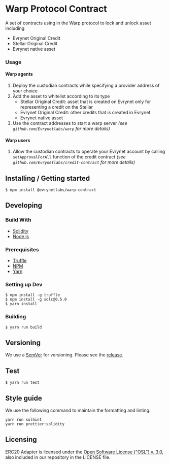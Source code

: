 # Warp Protocol Contract
A set of contracts using in the Warp protocol to lock and unlock asset including
- Evrynet Original Credit
- Stellar Original Credit
- Evrynet native asset

### Usage
#### Warp agents
1. Deploy the custodian contracts while specifying a provider address of your choice
2. Add the asset to whitelist according to its type
    - Stellar Original Credit: asset that is created on Evrynet only for representing a credit on the Stellar
    - Evrynet Original Credit: other credits that is created in Evrynet
    - Evrynet native asset
3. Use the contract addresses to start a warp server *(see `github.com/Evrynetlabs/warp` for more details)*   

#### Warp users
1. Allow the custodian contracts to operate your Evrynet account by calling ```setApprovalForAll``` function of the credit contract *(see `github.com/Evrynetlabs/credit-contract` for more details)*

## Installing / Getting started
```console
$ npm install @evrynetlabs/warp-contract
```
## Developing
### Build With
- [Solidity](https://solidity.readthedocs.io/en/v0.5.0/index.html#)
- [Node js](https://nodejs.org/en/docs/)
### Prerequisites
- [Truffle](https://www.trufflesuite.com/docs/truffle/getting-started/installation)
- [NPM](https://www.npmjs.com/)
- [Yarn](https://yarnpkg.com/)
### Setting up Dev
```
$ npm install -g truffle 
$ npm install -g solc@0.5.0 
$ yarn install
```
### Building
```
$ yarn run build
```

## Versioning
We use a [SemVer](https://semver.org/) for versioning. Please see the [release](https://github.com/Evrynetlabs/credit-contract/releases).

## Test
```console
$ yarn run test
```

## Style guide
We use the following command to maintain the formatting and linting.
```
yarn run solhint
yarn run prettier:solidity
```

## Licensing
ERC20 Adapter is licensed under the [Open Software License ("OSL") v. 3.0](https://opensource.org/licenses/OSL-3.0), also included in our repository in the LICENSE file.